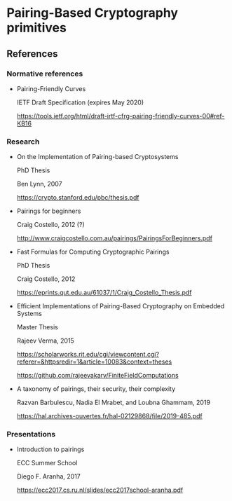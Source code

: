 # Pairing-Based Cryptography primitives

## References

### Normative references

- Pairing-Friendly Curves

  IETF Draft Specification (expires May 2020)

  https://tools.ietf.org/html/draft-irtf-cfrg-pairing-friendly-curves-00#ref-KB16

### Research

- On the Implementation of Pairing-based Cryptosystems

  PhD Thesis

  Ben Lynn, 2007

  https://crypto.stanford.edu/pbc/thesis.pdf

- Pairings for beginners

  Craig Costello, 2012 (?)

  http://www.craigcostello.com.au/pairings/PairingsForBeginners.pdf

- Fast Formulas for Computing Cryptographic Pairings

  PhD Thesis

  Craig Costello, 2012

  https://eprints.qut.edu.au/61037/1/Craig_Costello_Thesis.pdf

- Efficient Implementations of Pairing-Based Cryptography on Embedded Systems

  Master Thesis

  Rajeev Verma, 2015

  https://scholarworks.rit.edu/cgi/viewcontent.cgi?referer=&httpsredir=1&article=10083&context=theses

  https://github.com/rajeevakarv/FiniteFieldComputations


- A taxonomy of pairings, their security, their complexity

  Razvan Barbulescu, Nadia El Mrabet, and Loubna Ghammam, 2019

  https://hal.archives-ouvertes.fr/hal-02129868/file/2019-485.pdf

### Presentations

- Introduction to pairings

  ECC Summer School

  Diego F. Aranha, 2017

  https://ecc2017.cs.ru.nl/slides/ecc2017school-aranha.pdf
